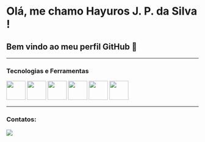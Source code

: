 # Olá, me chamo Hayuros J. P. da Silva !

## Bem vindo ao meu perfil GitHub 👋

---

### Tecnologias e Ferramentas
<div>
<img src="https://cdn.jsdelivr.net/gh/devicons/devicon/icons/html5/html5-plain-wordmark.svg" width='50'/>
<img src="https://cdn.jsdelivr.net/gh/devicons/devicon/icons/css3/css3-plain-wordmark.svg" width='50'/>
<img src="https://cdn.jsdelivr.net/gh/devicons/devicon/icons/javascript/javascript-original.svg" width='50'/>
<img src="https://cdn.jsdelivr.net/gh/devicons/devicon/icons/bootstrap/bootstrap-plain-wordmark.svg" width='50'/>
<img src="https://cdn.jsdelivr.net/gh/devicons/devicon/icons/php/php-plain.svg" width='50'/>
<img src="https://cdn.jsdelivr.net/gh/devicons/devicon/icons/laravel/laravel-plain-wordmark.svg" width='50'/>
</div>

---

### Contatos:

<a href="https://www.linkedin.com/in/hayuros-jos%C3%A9-peixer-da-silva-3693ba1b9/" target="_blank"><img src="https://img.shields.io/badge/-LinkedIn-%230077B5?style=for-the-badge&logo=linkedin&logoColor=white" target="_blank"></a>
